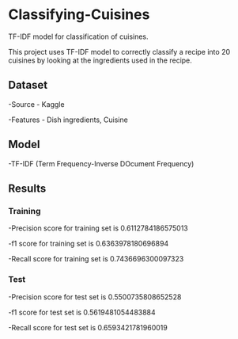 # Classifying-Cuisines
TF-IDF model for classification of cuisines.

This project uses TF-IDF model to correctly classify a recipe into 20 cuisines by looking at the ingredients used in the recipe.

## Dataset
-Source - Kaggle

-Features - Dish ingredients, Cuisine

## Model
-TF-IDF (Term Frequency-Inverse DOcument Frequency)

## Results
### Training
-Precision score for training set is  0.6112784186575013

-f1 score for training set is  0.6363978180696894

-Recall score for training set is  0.7436696300097323

### Test
-Precision score for test set is  0.5500735808652528

-f1 score for test set is  0.5619481054483884

-Recall score for test set is  0.6593421781960019

